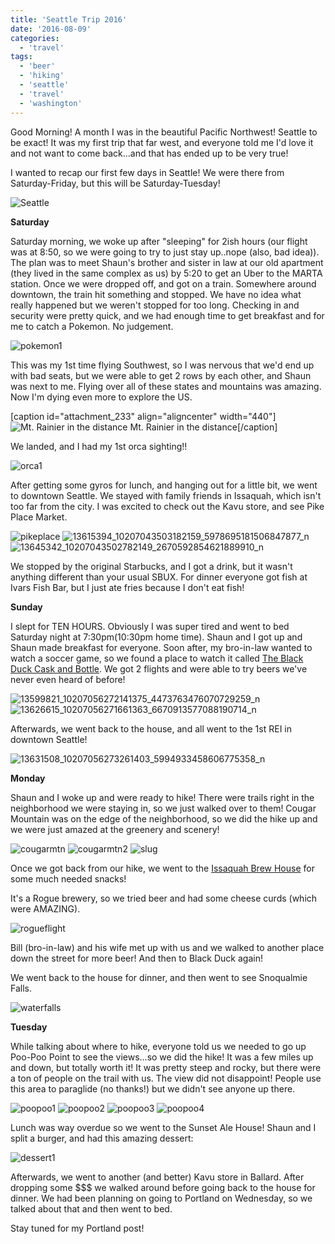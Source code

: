 ```yaml
---
title: 'Seattle Trip 2016'
date: '2016-08-09'
categories:
  - 'travel'
tags:
  - 'beer'
  - 'hiking'
  - 'seattle'
  - 'travel'
  - 'washington'
---
```


Good Morning! A month I was in the beautiful Pacific Northwest! Seattle to be exact! It was my first trip that far west, and everyone told me I'd love it and not want to come back...and that has ended up to be very true!

I wanted to recap our first few days in Seattle! We were there from Saturday-Friday, but this will be Saturday-Tuesday!

![Seattle](images/Seattle-300x300.jpg)

**Saturday**

Saturday morning, we woke up after "sleeping" for 2ish hours (our flight was at 8:50, so we were going to try to just stay up..nope (also, bad idea)). The plan was to meet Shaun's brother and sister in law at our old apartment (they lived in the same complex as us) by 5:20 to get an Uber to the MARTA station. Once we were dropped off, and got on a train. Somewhere around downtown, the train hit something and stopped. We have no idea what really happened but we weren't stopped for too long. Checking in and security were pretty quick, and we had enough time to get breakfast and for me to catch a Pokemon. No judgement.

![pokemon1](images/pokemon1-266x300.png)

This was my 1st time flying Southwest, so I was nervous that we'd end up with bad seats, but we were able to get 2 rows by each other, and Shaun was next to me. Flying over all of these states and mountains was amazing. Now I'm dying even more to explore the US.

\[caption id="attachment_233" align="aligncenter" width="440"\]![Mt. Rainier in the distance](images/13626368_10207043504222185_1410139189401646076_n.jpg) Mt. Rainier in the distance\[/caption\]

We landed, and I had my 1st orca sighting!!

![orca1](images/13606792_10207043499742073_1305249315599979742_n.jpg)

After getting some gyros for lunch, and hanging out for a little bit, we went to downtown Seattle. We stayed with family friends in Issaquah, which isn't too far from the city. I was excited to check out the Kavu store, and see Pike Place Market.

![pikeplace](images/13615358_10207043500742098_1771244131651626759_n-300x169.jpg) ![13615394_10207043503182159_5978695181506847877_n](images/13615394_10207043503182159_5978695181506847877_n-169x300.jpg) ![13645342_10207043502782149_2670592854621889910_n](images/13645342_10207043502782149_2670592854621889910_n-300x169.jpg)

We stopped by the original Starbucks, and I got a drink, but it wasn't anything different than your usual SBUX. For dinner everyone got fish at Ivars Fish Bar, but I just ate fries because I don't eat fish!

**Sunday**

I slept for TEN HOURS. Obviously I was super tired and went to bed Saturday night at 7:30pm(10:30pm home time). Shaun and I got up and Shaun made breakfast for everyone. Soon after, my bro-in-law wanted to watch a soccer game, so we found a place to watch it called [The Black Duck Cask and Bottle](http://theblackduckcaskandbottle.com/). We got 2 flights and were able to try beers we've never even heard of before!

![13599821_10207056272141375_4473763476070729259_n](images/13599821_10207056272141375_4473763476070729259_n-169x300.jpg) ![13626615_10207056271661363_6670913577088190714_n](images/13626615_10207056271661363_6670913577088190714_n-300x169.jpg)

Afterwards, we went back to the house, and all went to the 1st REI in downtown Seattle!

![13631508_10207056273261403_5994933458606775358_n](images/13631508_10207056273261403_5994933458606775358_n-169x300.jpg)

**Monday**

Shaun and I woke up and were ready to hike! There were trails right in the neighborhood we were staying in, so we just walked over to them! Cougar Mountain was on the edge of the neighborhood, so we did the hike up and we were just amazed at the greenery and scenery!

![cougarmtn](images/cougarmtn-165x300.jpg) ![cougarmtn2](images/cougarmtn2-300x225.jpg) ![slug](images/slug-165x300.jpg)

Once we got back from our hike, we went to the [Issaquah Brew House](http://www.yelp.com/biz/issaquah-brewhouse-issaquah) for some much needed snacks!

It's a Rogue brewery, so we tried beer and had some cheese curds (which were AMAZING).

![rogueflight](images/rogueflight-300x169.jpg)

Bill (bro-in-law) and his wife met up with us and we walked to another place down the street for more beer! And then to Black Duck again!

We went back to the house for dinner, and then went to see Snoqualmie Falls.

![waterfalls](images/waterfalls-300x169.jpg)

**Tuesday**

While talking about where to hike, everyone told us we needed to go up Poo-Poo Point to see the views...so we did the hike! It was a few miles up and down, but totally worth it! It was pretty steep and rocky, but there were a ton of people on the trail with us. The view did not disappoint! People use this area to paraglide (no thanks!) but we didn't see anyone up there.

![poopoo1](images/poopoo1-165x300.jpg) ![poopoo2](images/poopoo2-225x300.jpg) ![poopoo3](images/poopoo3-300x225.jpg) ![poopoo4](images/poopoo4-300x169.jpg)

Lunch was way overdue so we went to the Sunset Ale House! Shaun and I split a burger, and had this amazing dessert:

![dessert1](images/dessert1-300x300.jpg)

Afterwards, we went to another (and better) Kavu store in Ballard. After dropping some $$$ we walked around before going back to the house for dinner. We had been planning on going to Portland on Wednesday, so we talked about that and then went to bed.

Stay tuned for my Portland post!

